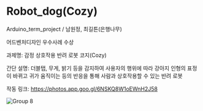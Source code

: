# Robot_dog(Cozy)
Arduino_term_project / 남원정, 최길튼(은행나무)

어드벤처디자인 우수사례 수상


과제명: 감정 상호작용 반려 로봇 코지(Cozy)

간단 설명: 더블탭, 무게, 밝기 등을 감지하여 사용자의 행위에 따라 강아지 인형의 표정이 바뀌고 귀가 움직이는 등의 반응을 통해
          사람과 상호작용할 수 있는 반려 로봇
          
작동 링크: https://photos.app.goo.gl/6NSKQ8W1oEWnH2J58

![Group 8](https://user-images.githubusercontent.com/84652886/181714416-ede86867-e166-485b-88cc-16127b123633.png)
